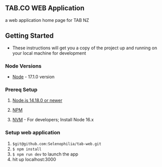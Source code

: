 ## TAB.CO WEB Application

a web application home page for TAB NZ

## Getting Started

-   These instructions will get you a copy of the project up and running on your local machine for development

### Node Versions

-   [Node](https://github.com/nodejs/node/blob/main/doc/changelogs/CHANGELOG_V17.md) - 17.1.0 version

### Prereq Setup

1. [Node.js 14.18.0 or newer](https://nodejs.org/en)

2. [NPM](https://docs.npmjs.com/downloading-and-installing-node-js-and-npm)

3. [NVM](https://github.com/nvm-sh/nvm#installing-and-updating) - For developers; Install Node 16.x

### Setup web application

1. `$git@github.com:Selenophilia/tab-web.git`
2. `$ npm install`
3. `$ npm run dev` to launch the app
4. hit up localhost:3000
